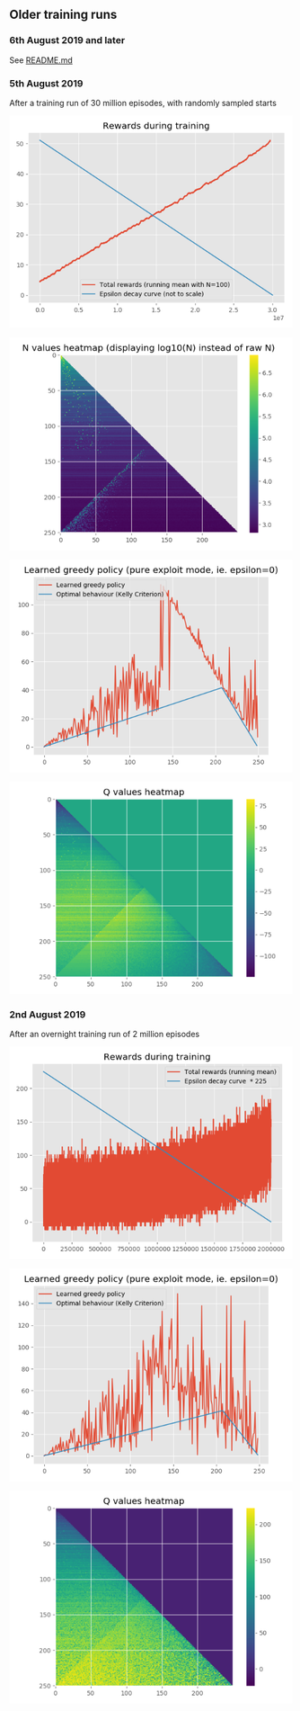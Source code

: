 ## Older training runs

### 6th August 2019 and later

See [README.md](README.md)

### 5th August 2019

After a training run of 30 million episodes, with randomly sampled starts

![Rewards during training](.README_images/2019-08-05-training-rewards.png)

![State-action pairs evaluated during training](.README_images/2019-08-05-training-n-values.png)

![Learned policy](.README_images/2019-08-05-learned-policy.png)

![Learned Q values](.README_images/2019-08-05-learned-q-values.png)


### 2nd August 2019

After an overnight training run of 2 million episodes

![Rewards during training](.README_images/2019-08-02-training-rewards.png)

![Learned policy](.README_images/2019-08-02-learned-policy.png)

![Learned Q values](.README_images/2019-08-02-learned-q-values.png)
